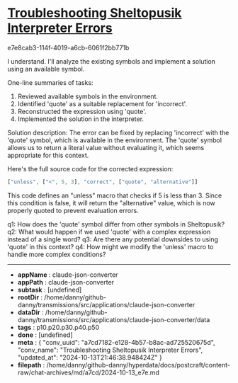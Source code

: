 # [Troubleshooting Sheltopusik Interpreter Errors](https://claude.ai/chat/a7cd7182-e128-4b57-b8ac-ad725520675d)

e7e8cab3-114f-4019-a6cb-6061f2bb771b

 I understand. I'll analyze the existing symbols and implement a solution using an available symbol.

One-line summaries of tasks:
1. Reviewed available symbols in the environment.
2. Identified 'quote' as a suitable replacement for 'incorrect'.
3. Reconstructed the expression using 'quote'.
4. Implemented the solution in the interpreter.

Solution description:
The error can be fixed by replacing 'incorrect' with the 'quote' symbol, which is available in the environment. The 'quote' symbol allows us to return a literal value without evaluating it, which seems appropriate for this context.

Here's the full source code for the corrected expression:

```javascript
["unless", ["<", 5, 3], "correct", ["quote", "alternative"]]
```

This code defines an "unless" macro that checks if 5 is less than 3. Since this condition is false, it will return the "alternative" value, which is now properly quoted to prevent evaluation errors.

q1: How does the 'quote' symbol differ from other symbols in Sheltopusik?
q2: What would happen if we used 'quote' with a complex expression instead of a single word?
q3: Are there any potential downsides to using 'quote' in this context?
q4: How might we modify the 'unless' macro to handle more complex conditions?

---

* **appName** : claude-json-converter
* **appPath** : claude-json-converter
* **subtask** : [undefined]
* **rootDir** : /home/danny/github-danny/transmissions/src/applications/claude-json-converter
* **dataDir** : /home/danny/github-danny/transmissions/src/applications/claude-json-converter/data
* **tags** : p10.p20.p30.p40.p50
* **done** : [undefined]
* **meta** : {
  "conv_uuid": "a7cd7182-e128-4b57-b8ac-ad725520675d",
  "conv_name": "Troubleshooting Sheltopusik Interpreter Errors",
  "updated_at": "2024-10-13T21:46:38.948424Z"
}
* **filepath** : /home/danny/github-danny/hyperdata/docs/postcraft/content-raw/chat-archives/md/a7cd/2024-10-13_e7e.md